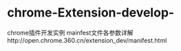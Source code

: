 # chrome-Extension-develop-
chrome插件开发实例
mainfest文件各参数详解http://open.chrome.360.cn/extension_dev/manifest.html
